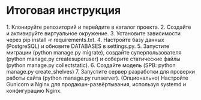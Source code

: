 <h1>Итоговая инструкция</h1>
<p>1. Клонируйте репозиторий и перейдите в каталог проекта.
2. Создайте и активируйте виртуальное окружение.
3. Установите зависимости через pip install -r requirements.txt.
4. Настройте базу данных (PostgreSQL) и обновите DATABASES в settings.py.
5. Запустите миграции (python manage.py migrate), создайте суперпользователя (python manage.py createsuperuser) и соберите статические файлы (python manage.py collectstatic).
6. Создайте модель (SPB: python manage.py create_shelves)
7. Запустите сервер разработки для проверки работы сайта (python manage.py runserver).
<r>(Опционально) Настройте Gunicorn и Nginx для продакшн-развёртывания, используя systemd и конфигурацию Nginx.</r></P>